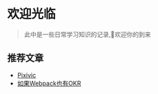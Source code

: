 # 欢迎光临

> 此中是一些日常学习知识的记录,👏欢迎你的到来

## 推荐文章

- [Pixivic](./pixivic.md)
- [如果Webpack也有OKR](./webpack-okr.md)
